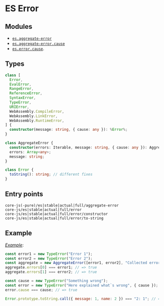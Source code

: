 # ES Error

## Modules

- [`es.aggregate-error`](/packages/core-js/modules/es.aggregate-error.js)
- [`es.aggregate-error.cause`](/packages/core-js/modules/es.aggregate-error.cause.js)
- [`es.error.cause`](/packages/core-js/modules/es.error.cause.js).

## Types

```ts
class [
  Error,
  EvalError,
  RangeError,
  ReferenceError,
  SyntaxError,
  TypeError,
  URIError,
  WebAssembly.CompileError,
  WebAssembly.LinkError,
  WebAssembly.RuntimeError,
] {
  constructor(message: string, { cause: any }): %Error%;
}

class AggregateError {
  constructor(errors: Iterable, message: string, { cause: any }): AggregateError;
  errors: Array<any>;
  message: string;
}

class Error {
  toString(): string; // different fixes
}
```

## Entry points

```
core-js(-pure)/es|stable|actual|full/aggregate-error
core-js/es|stable|actual|full/error
core-js/es|stable|actual|full/error/constructor
core-js/es|stable|actual|full/error/to-string
```

## Example

[_Example_](https://is.gd/1SufcH):

```js
const error1 = new TypeError("Error 1");
const error2 = new TypeError("Error 2");
const aggregate = new AggregateError([error1, error2], "Collected errors");
aggregate.errors[0] === error1; // => true
aggregate.errors[1] === error2; // => true

const cause = new TypeError("Something wrong");
const error = new TypeError("Here explained what`s wrong", { cause });
error.cause === cause; // => true

Error.prototype.toString.call({ message: 1, name: 2 }) === "2: 1"; // => true
```
